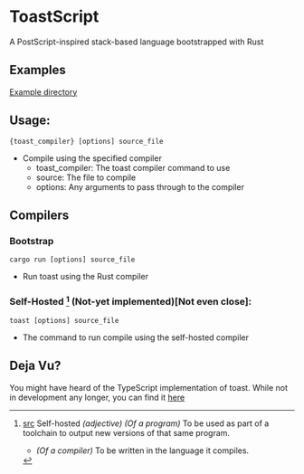 # ToastScript

A PostScript-inspired stack-based language bootstrapped with Rust

## Examples
[Example directory](./examples/)

## Usage:

`{toast_compiler} [options] source_file`

- Compile using the specified compiler
  - toast_compiler: The toast compiler command to use
  - source: The file to compile
  - options: Any arguments to pass through to the compiler

## Compilers
### Bootstrap
`cargo run [options] source_file`
- Run toast using the Rust compiler
### Self-Hosted [^1] (Not-yet implemented)[Not even close]:

`toast [options] source_file`
- The command to run compile using the self-hosted compiler


## Deja Vu?
You might have heard of the TypeScript implementation of toast. While not in development any longer, you can find it [here](https://github.com/MMukundi/toast-ts) 

[^1]: [src](https://en.wikipedia.org/wiki/Self-hosting_(compilers)) Self-hosted *(adjective)* *(Of a program)* To be used as part of a toolchain to output new versions of that same program.
    - *(Of a compiler)* To be written in the language it compiles.
